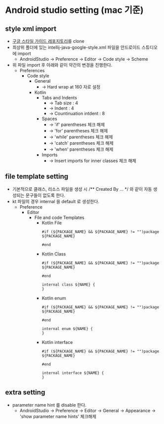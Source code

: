 # Android studio setting (mac 기준)

## style xml import

- [구글 스타일 가이드 레포지토리](https://github.com/google/styleguide)를 clone
- 최상위 폴더에 있는 intellij-java-google-style.xml 파일을 안드로이드 스튜디오에 import 
  - AndroidStudio -> Preference -> Editor -> Code style -> Scheme
- 위 파일 import 후 아래와 같이 약간의 변경을 진행한다.
  - Preferences
    - Code style
      - General
        - → Hard wrap at 160 자로 설정
      - Kotlin
        - Tabs and Indents
          - → Tab size : 4
          - → Indent : 4
          - → Countinuation intdent : 8
        - Spaces
          - → 'if' parentheses 체크 해제
          - → 'for' parentheses 체크 해제
          - → 'while' parentheses 체크 해제
          - → 'catch' parentheses 체크 해제
          - → 'when' parentheses 체크 해제
        - Imports
          - → Insert imports for inner classes 체크 해제

## file template setting

- 기본적으로 클래스, 리소스 파일을 생성 시 /** Created By ... */ 와 같이 자동 생성되는 문구들이 없도록 한다.
- kt 파일의 경우 internal 을 default 로 생성한다.
  - Preference
    - Editor
      - File and code Templates
        - Kotlin File
          ```
          #if (${PACKAGE_NAME} && ${PACKAGE_NAME} != "")package ${PACKAGE_NAME}

          #end
          ```
        - Kotlin Class
          ```
          #if (${PACKAGE_NAME} && ${PACKAGE_NAME} != "")package ${PACKAGE_NAME}

          #end

          internal class ${NAME} {
          }
          ```
        - Kotlin enum
          ```
          #if (${PACKAGE_NAME} && ${PACKAGE_NAME} != "")package ${PACKAGE_NAME}

          #end

          internal enum ${NAME} {
          }
          ```
        - Kotlin interface
          ```
          #if (${PACKAGE_NAME} && ${PACKAGE_NAME} != "")package ${PACKAGE_NAME}

          #end

          internal interface ${NAME} {
          }
          ```

## extra setting

- parameter name hint 를 disable 한다.
  - AndroidStudio -> Preference -> Editor -> General -> Appearance -> 'show parameter name hints' 체크해제
